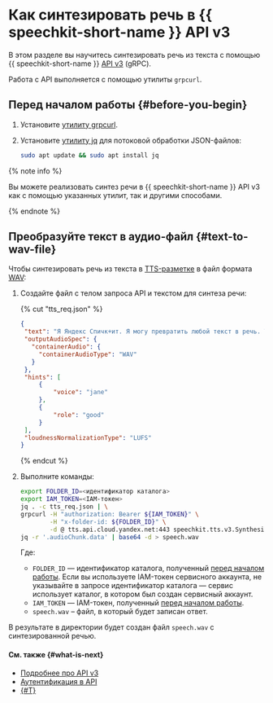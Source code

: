 # Как синтезировать речь в {{ speechkit-short-name }} API v3

В этом разделе вы научитесь синтезировать речь из текста с помощью {{ speechkit-short-name }} [API v3](../tts-v3/api-ref/grpc/) (gRPC).

Работа с API выполняется с помощью утилиты `grpcurl`.

## Перед началом работы {#before-you-begin}

1. Установите [утилиту grpcurl](https://github.com/fullstorydev/grpcurl#installation).
1. Установите [утилиту jq](https://stedolan.github.io/jq/) для потоковой обработки JSON-файлов:

   ```bash
   sudo apt update && sudo apt install jq
   ```

{% note info %}

Вы можете реализовать синтез речи в {{ speechkit-short-name }} API v3 как с помощью указанных утилит, так и другими способами.

{% endnote %}

## Преобразуйте текст в аудио-файл {#text-to-wav-file}

Чтобы синтезировать речь из текста в [TTS-разметке](../tts/markup/tts-markup.md) в файл формата [WAV](https://ru.wikipedia.org/wiki/WAV):

1. Создайте файл c телом запроса API и текстом для синтеза речи:

   {% cut "tts_req.json" %}

   ```json
   {
    "text": "Я Яндекс Спичк+ит. Я могу превратить любой текст в речь. Теперь и в+ы — можете!",
    "outputAudioSpec": {
      "containerAudio": {
        "containerAudioType": "WAV"
      }
    },
    "hints": [
        {
            "voice": "jane"
        },
        {
            "role": "good"
        }
    ],
    "loudnessNormalizationType": "LUFS"
   }
   ```

   {% endcut %}

1. Выполните команды:

   ```bash
   export FOLDER_ID=<идентификатор каталога>
   export IAM_TOKEN=<IAM-токен>
   jq . -c tts_req.json | \
   grpcurl -H "authorization: Bearer ${IAM_TOKEN}" \
           -H "x-folder-id: ${FOLDER_ID}" \
           -d @ tts.api.cloud.yandex.net:443 speechkit.tts.v3.Synthesizer/UtteranceSynthesis | \
   jq -r '.audioChunk.data' | base64 -d > speech.wav 
   ```

   Где:

   * `FOLDER_ID` — идентификатор каталога, полученный [перед началом работы](index.md#before-you-begin). Если вы используете IAM-токен сервисного аккаунта, не указывайте в запросе идентификатор каталога — сервис использует каталог, в котором был создан сервисный аккаунт.
   * `IAM_TOKEN` — IAM-токен, полученный [перед началом работы](index.md#before-you-begin).
   * `speech.wav` – файл, в который будет записан ответ.

В результате в директории будет создан файл `speech.wav` с синтезированной речью.

#### См. также {#what-is-next}

* [Подробнее про API v3](../../tts-v3/api-ref/grpc/)
* [Аутентификация в API](../concepts/auth.md)
* [{#T}](../tts/api/tts-examples-v3.md)
